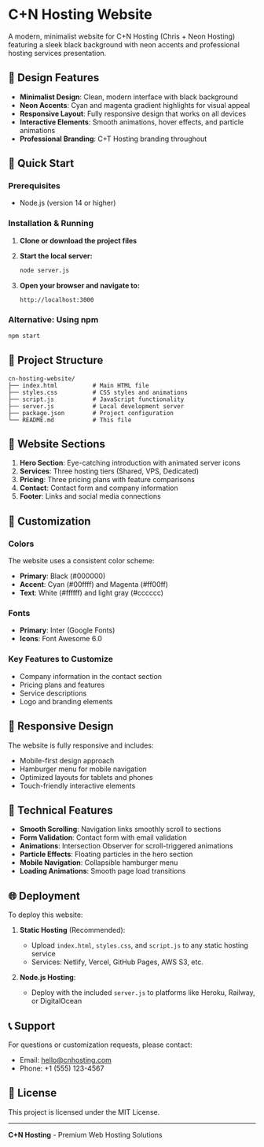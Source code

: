 # C+N Hosting Website

A modern, minimalist website for C+N Hosting (Chris + Neon Hosting) featuring a sleek black background with neon accents and professional hosting services presentation.

## 🎨 Design Features

- **Minimalist Design**: Clean, modern interface with black background
- **Neon Accents**: Cyan and magenta gradient highlights for visual appeal
- **Responsive Layout**: Fully responsive design that works on all devices
- **Interactive Elements**: Smooth animations, hover effects, and particle animations
- **Professional Branding**: C+T Hosting branding throughout

## 🚀 Quick Start

### Prerequisites
- Node.js (version 14 or higher)

### Installation & Running

1. **Clone or download the project files**

2. **Start the local server:**
   ```bash
   node server.js
   ```

3. **Open your browser and navigate to:**
   ```
   http://localhost:3000
   ```

### Alternative: Using npm
```bash
npm start
```

## 📁 Project Structure

```
cn-hosting-website/
├── index.html          # Main HTML file
├── styles.css          # CSS styles and animations
├── script.js           # JavaScript functionality
├── server.js           # Local development server
├── package.json        # Project configuration
└── README.md           # This file
```

## 🎯 Website Sections

1. **Hero Section**: Eye-catching introduction with animated server icons
2. **Services**: Three hosting tiers (Shared, VPS, Dedicated)
3. **Pricing**: Three pricing plans with feature comparisons
4. **Contact**: Contact form and company information
5. **Footer**: Links and social media connections

## 🎨 Customization

### Colors
The website uses a consistent color scheme:
- **Primary**: Black (#000000)
- **Accent**: Cyan (#00ffff) and Magenta (#ff00ff)
- **Text**: White (#ffffff) and light gray (#cccccc)

### Fonts
- **Primary**: Inter (Google Fonts)
- **Icons**: Font Awesome 6.0

### Key Features to Customize
- Company information in the contact section
- Pricing plans and features
- Service descriptions
- Logo and branding elements

## 📱 Responsive Design

The website is fully responsive and includes:
- Mobile-first design approach
- Hamburger menu for mobile navigation
- Optimized layouts for tablets and phones
- Touch-friendly interactive elements

## 🔧 Technical Features

- **Smooth Scrolling**: Navigation links smoothly scroll to sections
- **Form Validation**: Contact form with email validation
- **Animations**: Intersection Observer for scroll-triggered animations
- **Particle Effects**: Floating particles in the hero section
- **Mobile Navigation**: Collapsible hamburger menu
- **Loading Animations**: Smooth page load transitions

## 🌐 Deployment

To deploy this website:

1. **Static Hosting** (Recommended):
   - Upload `index.html`, `styles.css`, and `script.js` to any static hosting service
   - Services: Netlify, Vercel, GitHub Pages, AWS S3, etc.

2. **Node.js Hosting**:
   - Deploy with the included `server.js` to platforms like Heroku, Railway, or DigitalOcean

## 📞 Support

For questions or customization requests, please contact:
- Email: hello@cnhosting.com
- Phone: +1 (555) 123-4567

## 📄 License

This project is licensed under the MIT License.

---

**C+N Hosting** - Premium Web Hosting Solutions
